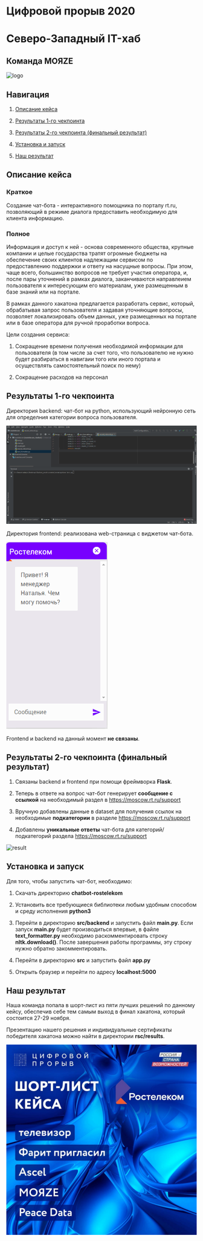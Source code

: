 # Цифровой прорыв 2020

# Северо-Западный IT-хаб

## Команда MOЯZE

![logo](https://github.com/OvchinnikovNV/chatbot-rostelekom/blob/main/rsc/gifs/logo.gif)

## Навигация

1) [Описание кейса](https://github.com/OvchinnikovNV/chatbot-rostelekom#описание-кейса)

2) [Результаты 1-го чекпоинта](https://github.com/OvchinnikovNV/chatbot-rostelekom#результаты-1-го-чекпоинта)

3) [Результаты 2-го чекпоинта (финальный результат)](https://github.com/OvchinnikovNV/chatbot-rostelekom#результаты-2-го-чекпоинта-финальный-результат)

4) [Установка и запуск](https://github.com/OvchinnikovNV/chatbot-rostelekom#установка-и-запуск)

5) [Наш результат](https://github.com/OvchinnikovNV/chatbot-rostelekom#наш-результат)

## Описание кейса

### Краткое

Создание чат-бота - интерактивного помощника по порталу rt.ru, позволяющий в режиме диалога предоставить необходимую для клиента информацию.

### Полное

Информация и доступ к ней - основа современного общества, крупные компании и целые государства тратят огромные бюджеты на обеспечение своих клиентов надлежащим сервисом по предоставлению поддержки и ответу на насущные вопросы. При этом, чаще всего, большинство вопросов не требует участия оператора, и, после пары уточнений в рамках диалога, заканчиваются направлеием пользователя к интересующим его материалам, уже размещенным в базе знаний или на портале.

В рамках данного хакатона предлагается разработать сервис, который, обрабатывая запрос пользователя и задавая уточняющие вопросы, позволяет локализировать объем данных, уже размещенных на портале или в базе оператора для ручной проработки вопроса.

Цели создания сервиса:

1) Сокращение времени получения необходимой информации для пользователя (в том числе за счет того, что пользователю не нужно будет разбираться в навигаии того или иного портала и осуществлять самостоятельный поиск по нему)

2) Сокращение расходов на персонал

## Результаты 1-го чекпоинта

Директория backend: чат-бот на python, использующий нейронную сеть для определния категории вопроса пользователя.

![backend](https://github.com/OvchinnikovNV/chatbot-rostelekom/blob/main/rsc/gifs/backend.gif)

Директория frontend: реализована web-страница с виджетом чат-бота.

![frontend](https://github.com/OvchinnikovNV/chatbot-rostelekom/blob/main/rsc/gifs/frontend.gif)

Frontend и backend на данный момент **не связаны**.

## Результаты 2-го чекпоинта (финальный результат)

1) Связаны backend и frontend при помощи фреймворка **Flask**.

2) Теперь в ответе на вопрос чат-бот генерирует **сообщение с ссылкой** на необходимый раздел в https://moscow.rt.ru/support

3) Вручную добавлены данные в dataset для получения ссылок на необходимые **подкатегории** в разделе https://moscow.rt.ru/support

4) Добавлены **уникальные ответы** чат-бота для категорий/подкатегорий раздела https://moscow.rt.ru/support

![result](https://github.com/OvchinnikovNV/chatbot-rostelekom/blob/main/rsc/gifs/chat_bot.gif)

## Установка и запуск

Для того, чтобы запустить чат-бот, необходимо:

1) Скачать директорию **chatbot-rostelekom**

2) Установить все требующиеся библиотеки любым удобным способом и среду исполнения **python3**

3) Перейти в директорию **src/backend** и запустить файл **main.py**. Если запуск **main.py** будет производиться впервые, в файле **text_formatter.py** необходимо раскомментировать строку **nltk.download()**. После завершения работы программы, эту строку нужно обратно закомментировать.

4) Перейти в директорию **src** и запустить файл **app.py**

5) Открыть браузер и перейти по адресу **localhost:5000**

## Наш результат

Наша команда попала в шорт-лист из пяти лучших решений по данному кейсу, обеспечив себе тем самым выход в финал хакатона, который состоится 27-29 ноября.

Презентацию нашего решения и индивидуальные сертификаты победителя хакатона можно найти в директории **rsc/results**.

![short-list](https://github.com/OvchinnikovNV/chatbot-rostelekom/blob/main/rsc/results/short-list.jpg)
